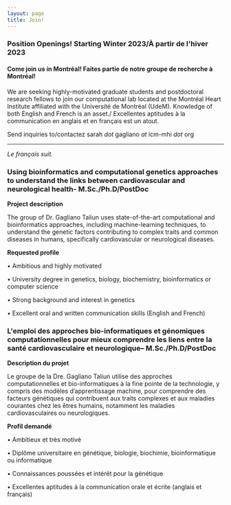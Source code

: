 ```yaml
---
layout: page
title: Join! 
---
```


### Position Openings! **Starting Winter 2023/À partir de l'hiver 2023**

#### <b>Come join us in Montréal! Faites partie de notre groupe de recherche à Montréal! </b>
We are seeking highly-motivated graduate students and postdoctoral research fellows to join our computational lab located at the Montréal Heart Institute affiliated with the Université de Montréal (UdeM).
Knowledge of both English and French is an asset./ Excellentes aptitudes à la communication en anglais et en français est un atout.

Send inquiries to/contactez sarah <i>dot</i> gagliano <i>at</i> icm-mhi <i>dot</i> org

- - - - - 

<i>Le français suit.</i>

### Using bioinformatics and computational genetics approaches to understand the links between cardiovascular and neurological health- M.Sc./Ph.D/PostDoc 

<b>Project description</b> 
<p>The group of Dr. Gagliano Taliun uses state-of-the-art computational and bioinformatics approaches, including machine-learning techniques, to understand the genetic factors contributing to complex traits and common diseases in humans, specifically cardiovascular or neurological diseases. </p> 

<b>Requested profile</b>
<p>•	Ambitious and highly motivated</p> 
<p>•	University degree in genetics, biology, biochemistry, bioinformatics or computer science</p> 
<p>•	Strong background and interest in genetics</p>
<p>•	Excellent oral and written communication skills (English and French)</p>

### L'emploi des approches bio-informatiques et génomiques computationnelles pour mieux comprendre les liens entre la santé cardiovasculaire et neurologique– M.Sc./Ph.D/PostDoc 

<b>Description du projet</b> 
<p>Le groupe de la Dre. Gagliano Taliun utilise des approches computationnelles et bio-informatiques à la fine pointe de la technologie, y compris des modèles d’apprentissage machine, pour comprendre des facteurs génétiques qui contribuent aux traits complexes et aux maladies courantes chez les êtres humains, notamment les maladies cardiovasculaires ou neurologiques. </p> 

<b>Profil demandé</b> 
<p>•	Ambitieux et très motivé</p> 
<p>•	Diplôme universitaire en génétique, biologie, biochimie, bioinformatique ou informatique</p>
<p>•	Connaissances poussées et intérêt pour la génétique</p> 
<p>•	Excellentes aptitudes à la communication orale et écrite (anglais et français)</p>
